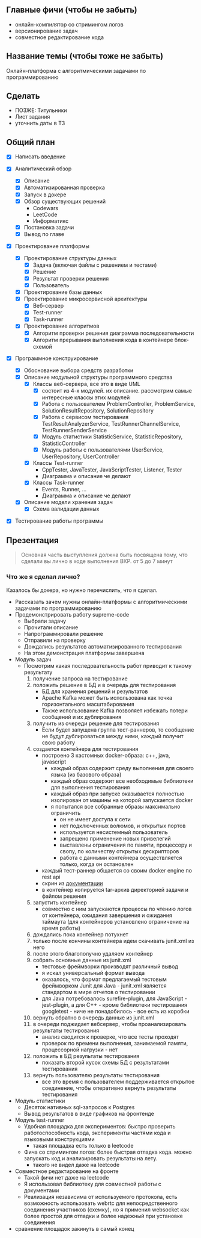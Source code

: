## Главные фичи (чтобы не забыть)
- онлайн-компилятор со стримингом логов
- версионирование задач
- совместное редактирование кода

## Название темы (чтобы тоже не забыть)
Онлайн-платформа с алгоритмическими задачами по программированию

## Сделать

- ПОЗЖЕ: Титульники
- Лист задания
- уточнить даты в ТЗ

## Общий план

- [x] Написать введение
- [x] Аналитический обзор
  - [x] Описание
  - [x] Автоматизированная проверка
  - [x] Запуск в докере
  - [x] Обзор существующих решений
    - Codewars
    - LeetCode
    - Информатикс
  - [x] Постановка задачи
  - [x] Вывод по главе
- [x] Проектирование платформы
  - [x] Проектирование структуры данных
    - [x] Задача (включая файлы с решением и тестами)
    - [x] Решение
    - [x] Результат проверки решения
    - [x] Пользователь
  - [x] Проектирование базы данных
  - [x] Проектирование микросервисной архитектуры
    - [x] Веб-сервер
    - [x] Test-runner
    - [x] Task-runner
  - [x] Проектирование алгоритмов
    - [x] Алгоритм проверки решения диаграмма последовательности
    - [x] Алгоритм прерывания выполнения кода в контейнере блок-схемой
- [x] Программное конструирование
  - [x] Обоснование выбора средств разработки
  - [x] Описание модульной структуры программного средства
    - [x] Классы веб-сервера, все это в виде UML
      - [x] состоит из 4-х модулей. их описание. рассмотрим самые интересные классы этих модулей
      - [x] Работа с пользователем ProblemController, ProblemService, SolutionResultRepository, SolutionRepository
      - [x] Работа с сервисом тестирования TestResultAnalyzerService, TestRunnerChannelService, TestRunnerSenderService
      - [x] Модуль статистики StatisticService, StatisticRepository, StatisticController
      - [x] Модуль работы с пользователями UserService, UserRepository, UserController
    - [x] Классы Test-runner
      - CppTester, JavaTester, JavaScriptTester, Listener, Tester
      - Диаграмма и описание че делают
    - [x] Классы Task-runner
      - Events, Runner, ...
      - Диаграмма и описание че делают
  - [x] Описание модели хранения задач
    - [x] Схема валидации данных
- [x] Тестирование работы программы


## Презентация

> Основная часть выступления должна быть посвящена тому, что сделали вы лично в ходе
> выполнения ВКР.
> от 5 до 7 минут

### Что же я сделал лично?
Казалось бы дохера, но нужно перечислить, что я сделал.

- Рассказать зачем нужны онлайн-платформы с алгоритмическими задачами по программированию
- Продемонстрировать работу supreme-code
  - Выбрали задачу
  - Прочитали описание
  - Напрограммировали решение
  - Отправили на проверку
  - Дождались результатов автоматизированного тестирования
  - На этом демонстрация платформы завершена
- Модуль задач
  - Посмотрим какая последовательность работ приводит к такому результату
    1. получение запроса на тестирование
    2. положить решение в БД и в очередь для тестирования
       - БД для хранения решений и результатов
       - Apache Kafka может быть использована как точка горизонтального масштабирования
       - Также использование Kafka позволяет избежать потери сообщений и их дублирования
    3. получить из очереди решение для тестирования
       - Если будет запущена группа тест-раннеров, то сообщение не будут дублироваться между ними,
       каждый получит свою работу
    4. создается контейнера для тестирования
       - построено 3 кастомных docker-образа: c++, java, javascript
         - каждый образ содержит среду выполнения для своего языка (из базового образа)
         - каждый образ содержит все необходимые библиотеки для выполнения тестирования
         - каждый образ при запуске оказывается полностью изолирован от машины на которой запускается docker
         - я попытался все собранные образы максимально ограничить
           - он не имеет доступа к сети
           - нет подключенных волюмов, и открытых портов
           - используется несистемный пользователь
           - запрещено применение новых привелегий
           - выставлены ограничения по памяти, процессору и свопу, по количеству открытых дескрипторов 
           - работа с данными контейнера осуществляется только, когда он остановлен
       - каждый тест-раннер общается со своим docker engine по rest api
       - скрин из [документации](https://docs.docker.com/engine/api/v1.45/#tag/Container/operation/ContainerExport)
       - в контейнер копируется tar-архив директорией задачи и файлом решения
    5. запустить контейнер
       - совместно с ним запускаются процессы по чтению логов от контейнера, ожидания завершения 
         и ожидания таймаута (для контейнеров установлено ограничение на время работы)
    6. дождались пока контейнер потухнет
    7. только после кончины контейнера идем скачивать junit.xml из него
    8. после этого благополучно удаляем контейнер
    9. собрать основные данные из junit.xml
       - тестовые фреймворки производят различный вывод
       - я искал универсальный формат вывода
       - оказалось, что формат предлагаемый тестовым фреймворком Junit для Java - junit.xml 
         является стандартом в мире отчетов о тестировании
       - для Java потребовалось surefire-plugin, для JavaScript - jest-plugin, а для C++ - кроме библиотеки
         тестирования googletest - ниче не понадобилось - все есть из коробки
    10. вернуть обратно в очередь данные из junit.xml
    11. в очереди поджидает вебсервер, чтобы проанализировать результаты тестирования
        - анализ сводится к проверке, что все тесты проходят
        - проверок по времени выполнения, занимаемой памяти, процессорной нагрузки - нет
    12. положить в БД результаты тестирования
        - показать второй кусок схемы БД с результатами тестирования
    13. вернуть пользователю результаты тестирования
        - все это время с пользователем поддерживается открытое соединение, чтобы 
          оперативно вернуть результаты тестирования
- Модуль статистики
  - Десяток нативных sql-запросов к Postgres
  - Вывод результатов в виде графиков на фронтенде
- Модуль test-runner
  - Удобная площадка для экспериментов: быстро проверить работоспособность кода, эксперименты частями кода и языковыми конструкциями
    - такая площадка есть только в leetcode
  - Фича со стримингом логов: более быстрая отладка кода. можно запускать код и анализировать результаты на лету.
    - такого не видел даже на leetcode
- Совместное редактирование на фронте
  - Такой фичи нет даже на leetcode
  - Я использовал библиотеку для совместной работы с документами
  - Реализация независима от используемого протокола, 
    есть возможность использовать webrtc для непосредственного соединения участников (схемку),
    но я применил websocket как более простой для отладки и более надежный при установке соединения
- сравнение площадок закинуть в самый конец